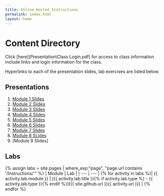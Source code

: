 ```yaml
---
title: Online Hosted Instructions
permalink: index.html
layout: home
---
```


# Content Directory

Click [here](Presentation\Class Login.pdf) for access to class information include links and login information for the class.

Hyperlinks to each of the presentation slides, lab exercises are listed below.

## Presentations

1. [Module 1 Slides](Presentation/20778C_01U.pdf)
2. [Module 2 Slides](Presentation/20778C_02U.pdf)
3. [Module 3 Slides](Presentation/20778C_03U.pdf)
4. [Module 4 Slides](Presentation/20778C_04U.pdf)
5. [Module 5 Slides](Presentation/20778C_05U.pdf)
6. [Module 6 Slides](Presentation/20778C_06U.pdf)
7. [Module 7 Slides](Presentation/20778C_07U.pdf)
8. [Module 8 SLides](Presentation/20778C_08U.pdf)
9. [Module 9 Slides]

## Labs

{% assign labs = site.pages | where_exp:"page", "page.url contains '/Instructions/'" %}
| Module | Lab |
| --- | --- | 
{% for activity in labs  %}| {{ activity.lab.module }} | [{{ activity.lab.title }}{% if activity.lab.type %} - {{ activity.lab.type }}{% endif %}]({{ site.github.url }}{{ activity.url }}) |
{% endfor %}